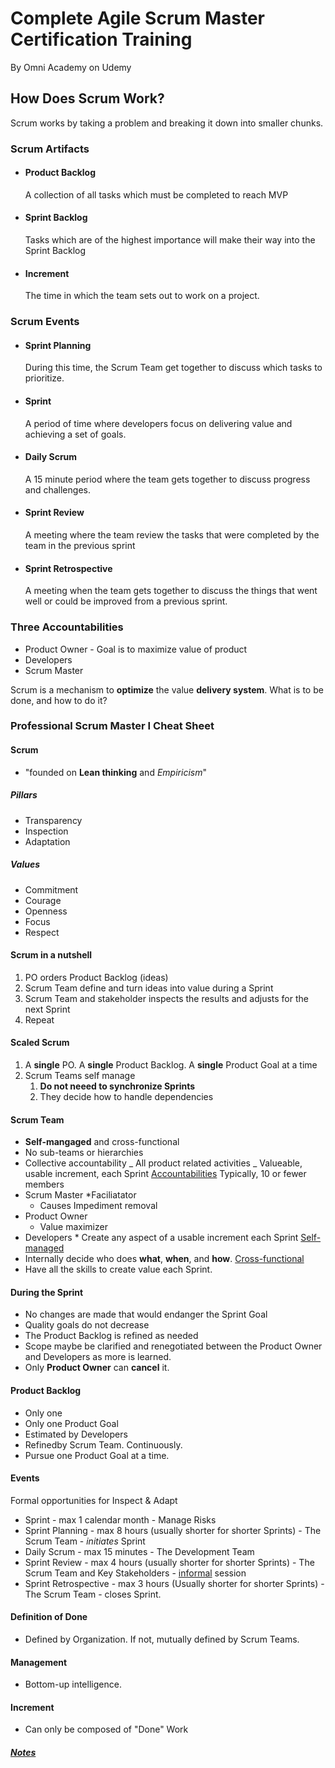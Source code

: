 # Complete Agile Scrum Master Certification Training

By Omni Academy on Udemy

## How Does Scrum Work?

Scrum works by taking a problem and breaking it down into smaller chunks.

### Scrum Artifacts

- #### Product Backlog
  A collection of all tasks which must be completed to reach MVP
- #### Sprint Backlog
  Tasks which are of the highest importance will make their way into the Sprint Backlog
- #### Increment
  The time in which the team sets out to work on a project.

### Scrum Events

- #### Sprint Planning
  During this time, the Scrum Team get together to discuss which tasks to prioritize.
- #### Sprint
  A period of time where developers focus on delivering value and achieving a set of goals.
- #### Daily Scrum
  A 15 minute period where the team gets together to discuss progress and challenges.
- #### Sprint Review
  A meeting where the team review the tasks that were completed by the team in the previous sprint
- #### Sprint Retrospective
  A meeting when the team gets together to discuss the things that went well or could be improved from a previous sprint.

### Three Accountabilities

- Product Owner - Goal is to maximize value of product
- Developers
- Scrum Master

Scrum is a mechanism to **optimize** the value **delivery system**.
What is to be done, and how to do it?

### Professional Scrum Master I Cheat Sheet
#### Scrum
- "founded on **Lean thinking** and *Empiricism*"
##### Pillars
- Transparency
- Inspection
- Adaptation
##### Values
- Commitment
- Courage
- Openness
- Focus
- Respect

#### Scrum in a nutshell

1. PO orders Product Backlog (ideas)
1. Scrum Team define and turn ideas into value during a Sprint
1. Scrum Team and stakeholder inspects the results and adjusts for the next Sprint
1. Repeat

#### Scaled Scrum

1. A **single** PO. A **single** Product Backlog. A **single** Product Goal at a time
1. Scrum Teams self manage
   1. **Do not neeed to synchronize Sprints**
   1. They decide how to handle dependencies

#### Scrum Team

- **Self-mangaged** and cross-functional
- No sub-teams or hierarchies
- Collective accountability
  _ All product related activities
  _ Valueable, usable increment, each Sprint
  <ins>Accountabilities</ins>
  Typically, 10 or fewer members
- Scrum Master
  \*Faciliatator
  - Causes Impediment removal
- Product Owner
  - Value maximizer
- Developers \* Create any aspect of a usable increment each Sprint
  <ins>Self-managed</ins>
- Internally decide who does **what**, **when**, and **how**.
  <ins>Cross-functional</ins>
- Have all the skills to create value each Sprint.

#### During the Sprint

- No changes are made that would endanger the Sprint Goal
- Quality goals do not decrease
- The Product Backlog is refined as needed
- Scope maybe be clarified and renegotiated between the Product Owner and Developers as more is learned.
- Only **Product Owner** can **cancel** it.

#### Product Backlog

- Only one
- Only one Product Goal
- Estimated by Developers
- Refinedby Scrum Team. Continuously.
- Pursue one Product Goal at a time.

#### Events

Formal opportunities for Inspect & Adapt

- Sprint - max 1 calendar month - Manage Risks
- Sprint Planning - max 8 hours (usually shorter for shorter Sprints) - The Scrum Team - _initiates_ Sprint
- Daily Scrum - max 15 minutes - The Development Team
- Sprint Review - max 4 hours (usually shorter for shorter Sprints) - The Scrum Team and Key Stakeholders - <ins>informal</ins> session
- Sprint Retrospective - max 3 hours (Usually shorter for shorter Sprints) - The Scrum Team - closes Sprint.

#### Definition of Done
* Defined by Organization.
If not, mutually defined by Scrum Teams.

#### Management
* Bottom-up intelligence.

#### Increment
* Can only be composed of "Done" Work

##### [Notes](./PSM1-2021.md)